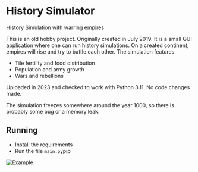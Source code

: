 # History Simulator
History Simulation with warring empires

This is an old hobby project. Originally created in July 2019. It is a small GUI application where one
can run history simulations. On a created continent, empires will rise and try to
battle each other. The simulation features
- Tile fertility and food distribution
- Population and army growth
- Wars and rebellions

Uploaded in 2023 and checked to work with Python 3.11. No code changes made. 

The simulation freezes somewhere around the year 1000, so there is probably some bug or a memory leak.

## Running
- Install the requirements
- Run the file ``main.py``pip

![Example](example.gif)